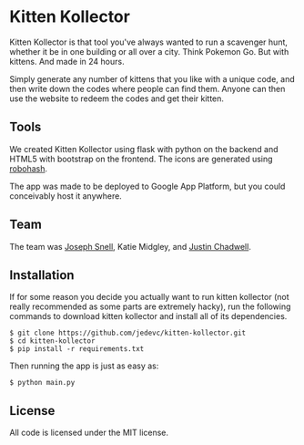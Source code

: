 # Kitten Kollector

Kitten Kollector is that tool you've always wanted to run a scavenger hunt,
whether it be in one building or all over a city. Think Pokemon Go. But with
kittens. And made in 24 hours.

Simply generate any number of kittens that you like with a unique code, and
then write down the codes where people can find them. Anyone can then use the
website to redeem the codes and get their kitten.

## Tools

We created Kitten Kollector using flask with python on the backend and HTML5
with bootstrap on the frontend. The icons are generated using
[robohash](https://robohash.org/).

The app was made to be deployed to Google App Platform, but you could
conceivably host it anywhere.

## Team

The team was [Joseph Snell](https://github.com/JDSSDJ1), Katie Midgley, and
[Justin Chadwell](https://github.com/jedevc).

## Installation

If for some reason you decide you actually want to run kitten kollector (not
really recommended as some parts are extremely hacky), run the following
commands to download kitten kollector and install all of its dependencies.

	$ git clone https://github.com/jedevc/kitten-kollector.git
	$ cd kitten-kollector
	$ pip install -r requirements.txt

Then running the app is just as easy as:

	$ python main.py

## License

All code is licensed under the MIT license.
